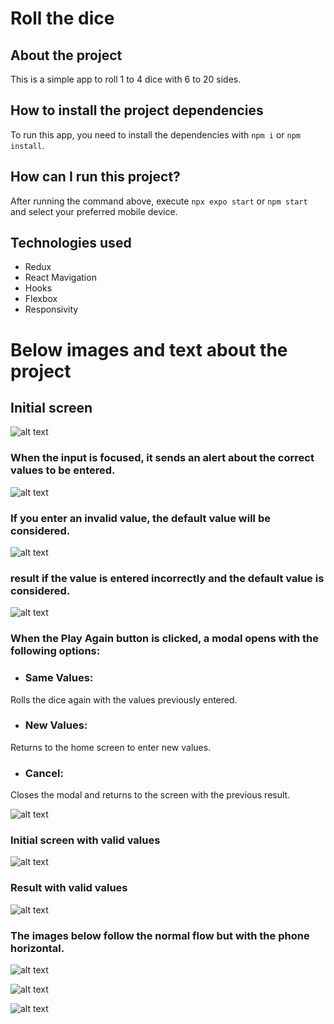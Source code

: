 # Roll the dice

## About the project
This is a simple app to roll 1 to 4 dice with 6 to 20 sides.

## How to install the project dependencies

To run this app, you need to install the dependencies with ```npm i``` or ```npm install```. 


## How can I run this project?
 After running the command above, execute ```npx expo start``` or ```npm start``` and select your preferred mobile device.

 ## Technologies used
 - Redux
 - React Mavigation
 - Hooks
 - Flexbox
 - Responsivity

 # Below images and text about the project

## Initial screen
![alt text](./assets/readimgs/image.png)

### When the input is focused, it sends an alert about the correct values to be entered.
![alt text](./assets/readimgs/image2.png)

### If you enter an invalid value, the default value will be considered.
![alt text](./assets/readimgs/image3.png)

### result if the value is entered incorrectly and the default value is considered.
![alt text](./assets/readimgs/image4.png)

### When the Play Again button is clicked, a modal opens with the following options: 
- ### Same Values:
 Rolls the dice again with the values previously entered.
- ### New Values:
 Returns to the home screen to enter new values.
- ### Cancel: 
Closes the modal and returns to the screen with the previous result.

![alt text](./assets/readimgs/image5.png)

### Initial screen with valid values

![alt text](./assets/readimgs/image6.png)

### Result with valid values

![alt text](./assets/readimgs/image7.png)

### The images below follow the normal flow but with the phone horizontal.

![alt text](./assets/readimgs/image8.png)

![alt text](./assets/readimgs/image9.png)

![alt text](./assets/readimgs/image10.png)